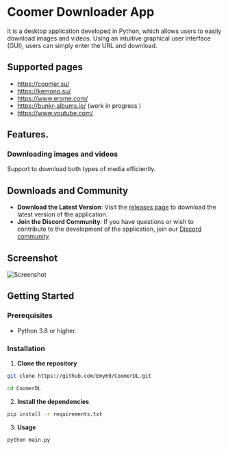 # Coomer Downloader App 
It is a desktop application developed in Python, which allows users to easily download images and videos. Using an intuitive graphical user interface (GUI), users can simply enter the URL and download.
## Supported pages
- https://coomer.su/
- https://kemono.su/
- https://www.erome.com/
- https://bunkr-albums.io/ (work in progress )
- https://www.youtube.com/
## Features.
    
### Downloading images and videos
Support to download both types of media efficiently.

## Downloads and Community

- **Download the Latest Version**: Visit the [releases page](https://github.com/Emy69/CoomerDL/releases) to download the latest version of the application.
- **Join the Discord Community**: If you have questions or wish to contribute to the development of the application, join our [Discord community](https://discord.gg/u5CawUYZGk).
## Screenshot
![Screenshot](https://github.com/Emy69/CoomerDL/blob/main/resources/screenshots/Screenshot%202024-03-30.png)



## Getting Started

### Prerequisites
- Python 3.8 or higher.

### Installation

1. **Clone the repository**
```bash
git clone https://github.com/Emy69/CoomerDL.git
```

```bash
cd CoomerDL
```

2. **Install the dependencies**
```bash
pip install -r requirements.txt
```

3. **Usage**
```bash
python main.py
```
